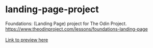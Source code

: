 # landing-page-project
Foundations: (Landing Page) project for The Odin Project. https://www.theodinproject.com/lessons/foundations-landing-page \
\
[Link to preview here](https://jdon492.github.io/landing-page-project/)
